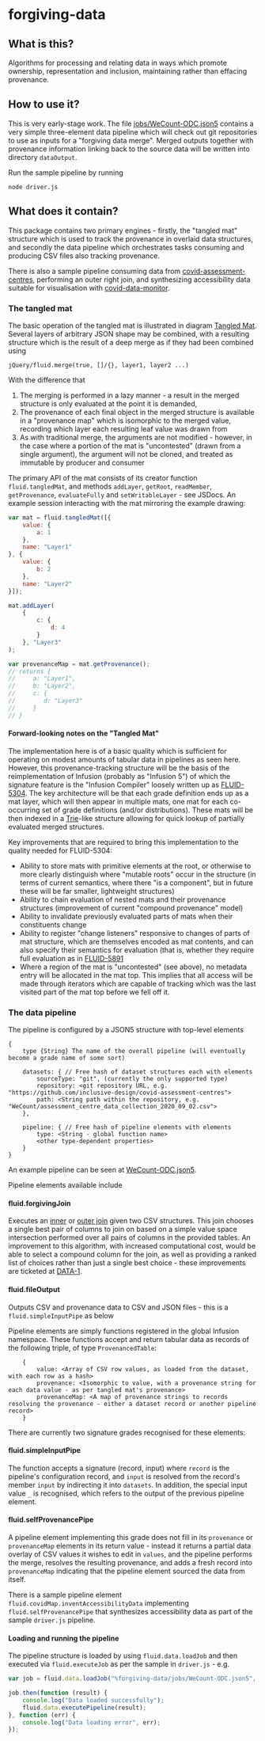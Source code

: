 # forgiving-data

## What is this?

Algorithms for processing and relating data in ways which promote ownership, representation and inclusion,
maintaining rather than effacing provenance.

## How to use it?

This is very early-stage work. The file [jobs/WeCount-ODC.json5](jobs/WeCount-ODC.json5) contains a very simple three-element
data pipeline which will check out git repositories to use as inputs for a "forgiving data merge".
Merged outputs together with provenance information linking back to the source data will be written
into directory `dataOutput`.

Run the sample pipeline by running

    node driver.js

## What does it contain?

This package contains two primary engines - firstly, the "tangled mat" structure which is used to track the provenance
in overlaid data structures, and secondly the data pipeline which orchestrates tasks consuming and producing CSV files
also tracking provenance.

There is also a sample pipeline consuming data from [covid-assessment-centres](https://github.com/inclusive-design/covid-assessment-centres),
performing an outer right join, and synthesizing accessibility data suitable for visualisation with
[covid-data-monitor](https://github.com/inclusive-design/covid-data-monitor).

### The tangled mat

The basic operation of the tangled mat is illustrated in diagram [Tangled Mat](https://docs.google.com/drawings/d/1OIT6zN0jwwuyt4ZmFeA-eWJiFEert8uM2zLtReqkve0/edit).
Several layers of arbitrary JSON shape may be combined, with a resulting structure which is the result of a deep merge
as if they had been combined using

    jQuery/fluid.merge(true, []/{}, layer1, layer2 ...)

With the difference that

1. The merging is performed in a lazy manner - a result in the merged structure is only evaluated at the point it is
demanded,
2. The provenance of each final object in the merged structure is available in a "provenance map" which is isomorphic
to the merged value, recording which layer each resulting leaf value was drawn from
3. As with traditional merge, the arguments are not modified - however, in the case where a portion of the mat is
"uncontested" (drawn from a single argument), the argument will not be cloned, and treated as immutable by producer
and consumer

The primary API of the mat consists of its creator function `fluid.tangledMat`, and methods `addLayer`, `getRoot`,
`readMember`, `getProvenance`, `evaluateFully` and `setWritableLayer` - see JSDocs. An example session interacting with the
mat mirroring the example drawing:

````javascript
var mat = fluid.tangledMat([{
    value: {
        a: 1
    },
    name: "Layer1"
}, {
    value: {
        b: 2
    },
    name: "Layer2"
}]);

mat.addLayer(
    {
        c: {
            d: 4
        }
    }, "Layer3"
);

var provenanceMap = mat.getProvenance();
// returns {
//     a: "Layer1",
//     b: "Layer2",
//     c: {
//        d: "Layer3"
//     }
// }
````

#### Forward-looking notes on the "Tangled Mat"

The implementation here is of a basic quality which is sufficient for operating on modest amounts of tabular data
in pipelines as seen here. However, this provenance-tracking structure will be the basis of the reimplementation
of Infusion (probably as "Infusion 5") of which the signature feature is the "Infusion Compiler" loosely written up
as [FLUID-5304](https://issues.fluidproject.org/browse/FLUID-5304). The key architecture will be that each grade
definition ends up as a mat layer, which will then appear in multiple mats, one mat for each co-occurring set of
grade definitions (and/or distributions). These mats will be then indexed in a
[Trie](https://en.wikipedia.org/wiki/Trie)-like structure allowing for quick lookup of partially evaluated merged
structures.

Key improvements that are required to bring this implementation to the quality needed for FLUID-5304:

* Ability to store mats with primitive elements at the root, or otherwise to more clearly distinguish where
"mutable roots" occur in the structure (in terms of current semantics, where there "is a component", but in future these
will be far smaller, lightweight structures)
* Ability to chain evaluation of nested mats and their provenance structures (improvement of current
"compound provenance" model)
* Ability to invalidate previously evaluated parts of mats when their constituents change
* Ability to register "change listeners" responsive to changes of parts of mat structure, which are themselves encoded
as mat contents, and can also specify their semantics for evaluation (that is, whether they require full evaluation as in
[FLUID-5891](https://issues.fluidproject.org/browse/FLUID-5981)
* Where a region of the mat is "uncontested" (see above), no metadata entry will be allocated in the mat top. This
implies that all access will be made through iterators which are capable of tracking which was the last visited part of
the mat top before we fell off it.

### The data pipeline

The pipeline is configured by a JSON5 structure with top-level elements

````text
{
    type {String} The name of the overall pipeline (will eventually become a grade name of some sort) 
     
    datasets: { // Free hash of dataset structures each with elements
        sourceType: "git", (currently the only supported type)
        repository: <git repository URL, e.g. "https://github.com/inclusive-design/covid-assessment-centres">
        path: <String path within the repository, e.g. "WeCount/assessment_centre_data_collection_2020_09_02.csv">
    },

    pipeline: { // Free hash of pipeline elements with elements
        type: <String - global function name>
        <other type-dependent properties>
    }
}
````

An example pipeline can be seen at [WeCount-ODC.json5](./jobs/WeCount-ODC.json5).

Pipeline elements available include

#### fluid.forgivingJoin

Executes an [inner](https://en.wikipedia.org/wiki/Join_(SQL)#Inner_join) or
[outer join](https://en.wikipedia.org/wiki/Join_(SQL)#Outer_join) given two CSV structures.
This join chooses a single best pair of columns to join on based on a simple
value space intersection performed over all pairs of columns in the provided tables.
An improvement to this algorithm, with increased computational cost, would be
able to select a compound column for the join, as well as providing a ranked
list of choices rather than just a single best choice - these improvements
are ticketed at [DATA-1](https://issues.fluidproject.org/browse/DATA-1).

#### fluid.fileOutput

Outputs CSV and provenance data to CSV and JSON files - this is a `fluid.simpleInputPipe` as below

Pipeline elements are simply functions registered in the global Infusion namespace. These functions accept and return
tabular data as records of the following triple, of type `ProvenancedTable`:

````text
    {
        value: <Array of CSV row values, as loaded from the dataset, with each row as a hash>
        provenance: <Isomorphic to value, with a provenance string for each data value - as per tangled mat's provenance> 
        provenanceMap: <A map of provenance strings to records resolving the provenance - either a dataset record or another pipeline record>
    }
````

There are currently two signature grades recognised for these elements:

#### fluid.simpleInputPipe

The function accepts a signature (record, input) where `record` is the pipeline's configuration record, and `input`
is resolved from the record's member `input` by indirecting it into `datasets`. In addition, the special input value
`_` is recognised, which refers to the output of the previous pipeline element.

#### fluid.selfProvenancePipe

A pipeline element implementing this grade does not fill in its `provenance` or `provenanceMap` elements in its return
value - instead it returns a partial data overlay of CSV values it wishes to edit in `values`, and the pipeline performs
the merge, resolves the resulting provenance, and adds a fresh record into `provenanceMap` indicating that the pipeline
element sourced the data from itself.

There is a sample pipeline element `fluid.covidMap.inventAccessibilityData` implementing `fluid.selfProvenancePipe` that
synthesizes accessibility data as part of the sample `driver.js` pipeline.

#### Loading and running the pipeline

The pipeline structure is loaded by using `fluid.data.loadJob` and then executed via `fluid.executeJob` as per the
sample in `driver.js` - e.g.

````javascript
var job = fluid.data.loadJob("%forgiving-data/jobs/WeCount-ODC.json5", "%forgiving-data/data");

job.then(function (result) {
    console.log("Data loaded successfully");
    fluid.data.executePipeline(result);
}, function (err) {
    console.log("Data loading error", err);
});
````
